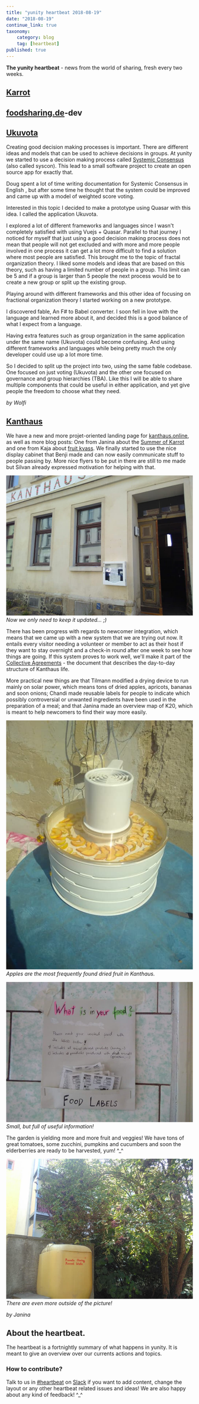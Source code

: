 ```yaml
---
title: "yunity heartbeat 2018-08-19"
date: "2018-08-19"
continue_link: true
taxonomy:
    category: blog
    tag: [heartbeat]
published: true
---
```


**The yunity heartbeat** - news from the world of sharing, fresh every two weeks.

## [Karrot](https://karrot.world)

## [foodsharing.de](https://foodsharing.de)-dev

## [Ukuvota](https://ukuvota.world)

Creating good decision making processes is important. There are different ideas and models that can be used to achieve decisions in groups. At yunity we started to use a decision making process called [Systemic Consensus](https://douginamug.gitbooks.io/a-systemic-consensus-manual-testing/content/sysCon.html) (also called syscon). This lead to a small software project to create an open source app for exactly that.

Doug spent a lot of time writing documentation for Systemic Consensus in English , but after some time he thought that the system could be improved and came up with a model of weighted score voting.

Interested in this topic I decided to make a prototype using Quasar with this idea. I called the application Ukuvota.

I explored a lot of different frameworks and languages since I wasn't completely satisfied with using Vuejs + Quasar. Parallel to that journey I noticed for myself that just using a good decision making process does not mean that people will not get excluded and with more and more people involved in one process it can get a lot more difficult to find a solution where most people are satisfied. This brought me to the topic of fractal organization theory. I liked some models and ideas that are based on this theory, such as having a limited number of people in a group. This limit can be 5 and if a group is larger than 5 people the next process would be to create a new group or split up the existing group.

Playing around with different frameworks and this other idea of focusing on fractional organization theory I started working on a new prototype.

I discovered fable, An F# to Babel converter. I soon fell in love with the language and learned more about it, and decided this is a good balance of what I expect from a language.

Having extra features such as group organization in the same application under the same name (Ukuvota) could become confusing. And using different frameworks and languages while being pretty much the only developer could use up a lot more time.

So I decided to split up the project into two, using the same fable codebase. One focused on just voting (Ukuvota) and the other one focused on governance and group hierarchies (TBA). Like this I will be able to share multiple components that could be useful in either application, and yet give people the freedom to choose what they need.

_by Wolfi_

## [Kanthaus](https://kanthaus.online)

We have a new and more projet-oriented landing page for [kanthaus.online](https://kanthaus.online), as well as more blog posts: One from Janina about the [Summer of Karrot](https://kanthaus.online/blog/2018-08-06_summer-of-karrot) and one from Kaja about [fruit kvass](https://kanthaus.online/blog/2018-08-15_fruit-kvass). We finally started to use the nice display cabinet that Benji made and can now easily communicate stuff to people passing by. More nice flyers to be put in there are still to me made but Silvan already expressed motivation for helping with that.

![](displayCabinet.jpg) <br>
_Now we only need to keep it updated... ;)_

There has been progress with regards to newcomer integration, which means that we came up with a new system that we are trying out now. It entails every visitor needing a volunteer or member to act as their host if they want to stay overnight and a check-in round after one week to see how things are going. If this system proves to work well, we'll make it part of the [Collective Agreements](https://kanthaus.online/governance/collectiveagreements) - the document that describes the day-to-day structure of Kanthaus life.

More practical new things are that Tilmann modified a drying device to run mainly on solar power, which means tons of dried apples, apricots, bananas and soon onions; Chandi made reusable labels for people to indicate which possibly controversial or unwanted ingredients have been used in the preparation of a meal; and that Janina made an overview map of K20, which is meant to help newcomers to find their way more easily.

![](dryingDevice.jpg) <br>
_Apples are the most frequently found dried fruit in Kanthaus._

![](foodLabels.jpg) <br>
_Small, but full of useful information!_

The garden is yielding more and more fruit and veggies! We have tons of great tomatoes, some zucchini, pumpkins and cucumbers and soon the elderberries are ready to be harvested, yum! ^\_^

![](0elderberries.jpg)
_There are even more outside of the picture!_

_by Janina_

## About the heartbeat.
The heartbeat is a fortnightly summary of what happens in yunity. It is meant to give an overview over our currents actions and topics.

### How to contribute?
Talk to us in [#heartbeat](https://yunity.slack.com/messages/heartbeat/) on [Slack](https://slackin.yunity.org) if you want to add content, change the layout or any other heartbeat related issues and ideas! We are also happy about any kind of feedback! ^\_^
